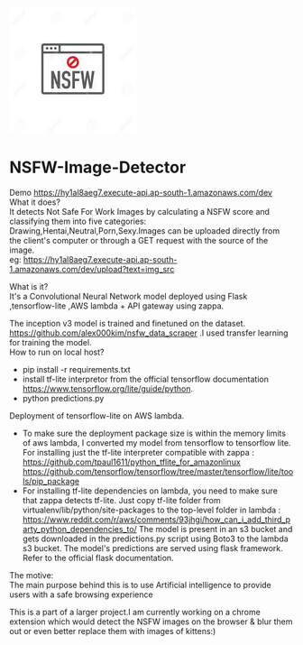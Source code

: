 ![](nsfw.jpeg)
# NSFW-Image-Detector
Demo https://hy1al8aeg7.execute-api.ap-south-1.amazonaws.com/dev   
 What it does?  
It detects Not Safe For Work Images by calculating a NSFW score and classifying them into five categories:     Drawing,Hentai,Neutral,Porn,Sexy.Images can be uploaded directly from the client's computer or through a GET request with the source of the image.    
eg: https://hy1al8aeg7.execute-api.ap-south-1.amazonaws.com/dev/upload?text=img_src

What is it?  
It's a Convolutional Neural Network model deployed using Flask ,tensorflow-lite ,AWS lambda + API gateway using zappa.

The inception v3 model is trained and finetuned on the dataset. https://github.com/alex000kim/nsfw_data_scraper .I used transfer learning for training the model.   
How to run on local host?         
* pip install -r requirements.txt
* install tf-lite interpretor from the official tensorflow documentation https://www.tensorflow.org/lite/guide/python.    
* python predictions.py

Deployment of tensorflow-lite on AWS lambda.
* To make sure the deployment package size is within the memory limits of aws lambda, I converted my model from tensorflow to tensorflow lite. For installing just the tf-lite interpreter compatible with zappa : https://github.com/tpaul1611/python_tflite_for_amazonlinux 
https://github.com/tensorflow/tensorflow/tree/master/tensorflow/lite/tools/pip_package
* For installing tf-lite dependencies on lambda, you need to make sure that zappa detects tf-lite. Just copy tf-lite folder from virtualenv/lib/python/site-packages to the top-level folder in lambda : https://www.reddit.com/r/aws/comments/93jhgi/how_can_i_add_third_party_python_dependencies_to/
The model is present in an s3 bucket and gets downloaded in the predictions.py script using Boto3 to the lambda s3 bucket.
The model's predictions are served using flask framework. Refer to the official flask documentation. 


The motive:  
The main purpose behind this is to use Artificial intelligence to provide users with a safe browsing experience  

This is a part of a larger project.I am currently working on a chrome extension which would detect the NSFW images on the browser & blur them out or even better replace them with images of kittens:)
 
  
  
  
